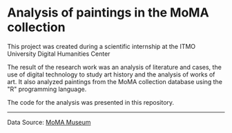 Analysis of paintings in the MoMA collection
=====================
This project was created during a scientific internship at the ITMO University Digital Humanities Center

The result of the research work was an analysis of literature and cases, the use of digital technology to study art history and the analysis of works of art. It also analyzed paintings from the MoMA collection database using the "R" programming language.

The code for the analysis was presented in this repository.
***
Data Source: [MoMA Museum](https://www.kaggle.com/momanyc/museum-collection)
